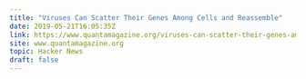 ```yaml
---
title: "Viruses Can Scatter Their Genes Among Cells and Reassemble"
date: 2019-05-21T16:05:35Z
link: https://www.quantamagazine.org/viruses-can-scatter-their-genes-among-cells-and-reassemble-20190521/?utm_medium=RSS&utm_source=hune
site: www.quantamagazine.org
topic: Hacker News
draft: false
---
```

